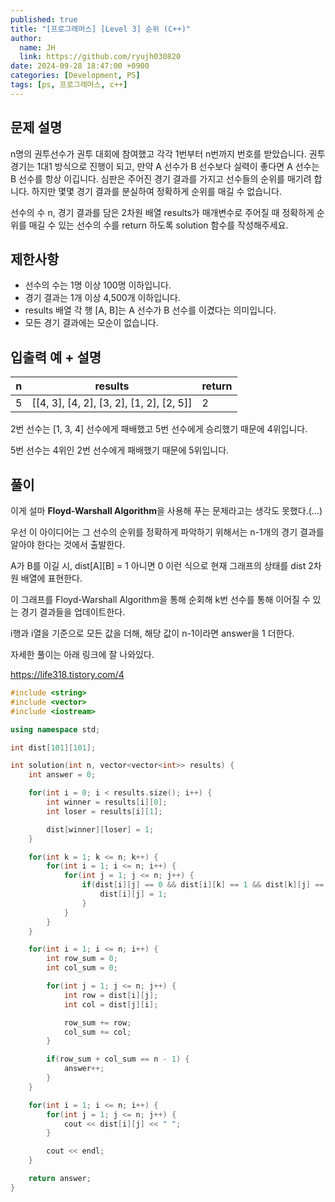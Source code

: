 ```yaml
---
published: true
title: "[프로그래머스] [Level 3] 순위 (C++)"
author:
  name: JH
  link: https://github.com/ryujh030820
date: 2024-09-28 18:47:00 +0900
categories: [Development, PS]
tags: [ps, 프로그래머스, c++]
---
```


## 문제 설명

n명의 권투선수가 권투 대회에 참여했고 각각 1번부터 n번까지 번호를 받았습니다. 권투 경기는 1대1 방식으로 진행이 되고, 만약 A 선수가 B 선수보다 실력이 좋다면 A 선수는 B 선수를 항상 이깁니다. 심판은 주어진 경기 결과를 가지고 선수들의 순위를 매기려 합니다. 하지만 몇몇 경기 결과를 분실하여 정확하게 순위를 매길 수 없습니다.

선수의 수 n, 경기 결과를 담은 2차원 배열 results가 매개변수로 주어질 때 정확하게 순위를 매길 수 있는 선수의 수를 return 하도록 solution 함수를 작성해주세요.

## 제한사항

- 선수의 수는 1명 이상 100명 이하입니다.
- 경기 결과는 1개 이상 4,500개 이하입니다.
- results 배열 각 행 [A, B]는 A 선수가 B 선수를 이겼다는 의미입니다.
- 모든 경기 결과에는 모순이 없습니다.

## 입출력 예 + 설명

| n   | results                                  | return |
| --- | ---------------------------------------- | ------ |
| 5   | [[4, 3], [4, 2], [3, 2], [1, 2], [2, 5]] | 2      |

2번 선수는 [1, 3, 4] 선수에게 패배했고 5번 선수에게 승리했기 때문에 4위입니다.

5번 선수는 4위인 2번 선수에게 패배했기 때문에 5위입니다.

## 풀이

이게 설마 **Floyd-Warshall Algorithm**을 사용해 푸는 문제라고는 생각도 못했다.(…)

우선 이 아이디어는 그 선수의 순위를 정확하게 파악하기 위해서는 n-1개의 경기 결과를 알아야 한다는 것에서 출발한다.

A가 B를 이길 시, dist[A][B] = 1 아니면 0 이런 식으로 현재 그래프의 상태를 dist 2차원 배열에 표현한다.

이 그래프를 Floyd-Warshall Algorithm을 통해 순회해 k번 선수를 통해 이어질 수 있는 경기 결과들을 업데이트한다.

i행과 i열을 기준으로 모든 값을 더해, 해당 값이 n-1이라면 answer을 1 더한다.

자세한 풀이는 아래 링크에 잘 나와있다.

<a href="https://life318.tistory.com/4">https://life318.tistory.com/4</a>

```cpp
#include <string>
#include <vector>
#include <iostream>

using namespace std;

int dist[101][101];

int solution(int n, vector<vector<int>> results) {
    int answer = 0;

    for(int i = 0; i < results.size(); i++) {
        int winner = results[i][0];
        int loser = results[i][1];

        dist[winner][loser] = 1;
    }

    for(int k = 1; k <= n; k++) {
        for(int i = 1; i <= n; i++) {
            for(int j = 1; j <= n; j++) {
                if(dist[i][j] == 0 && dist[i][k] == 1 && dist[k][j] == 1) {
                    dist[i][j] = 1;
                }
            }
        }
    }

    for(int i = 1; i <= n; i++) {
        int row_sum = 0;
        int col_sum = 0;

        for(int j = 1; j <= n; j++) {
            int row = dist[i][j];
            int col = dist[j][i];

            row_sum += row;
            col_sum += col;
        }

        if(row_sum + col_sum == n - 1) {
            answer++;
        }
    }

    for(int i = 1; i <= n; i++) {
        for(int j = 1; j <= n; j++) {
            cout << dist[i][j] << " ";
        }

        cout << endl;
    }

    return answer;
}
```
